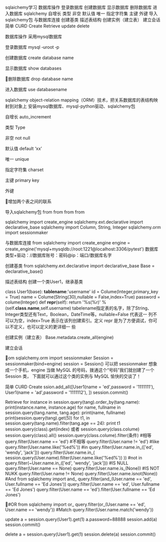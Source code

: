 sqlaichemy学习
数据库操作
登录数据库
创建数据库
显示数据库
删除数据库
进入数据库
sqlalchemy
自增长
类型
非空
默认值
唯一
指定字符集
主键
外键
导入sqlalchemy包
与数据库连接
创建基类
描述表结构
创建实例（建立表）
建立会话
简单 CURD
Create
Retrieve
update
delete

数据库操作
采用mysql数据库

登录数据库
mysql ‐uroot ‐p

创建数据库
create database name

显示数据库
show databases

删除数据库
drop database name

进入数据库
use databasename

sqlalchemy
object-relation mapping（ORM）技术，把关系数据库的表结构映射到对象上
安装mysql数据库、mysql-python驱动、sqlalchemy包

自增长
auto_increment

类型
Type

非空
not null

默认值
default ‘xx’

唯一
unique

指定字符集
charset

主键
primary key

外键

增加两个表之间的联系

导入sqlalchemy包
from
from
from
from

sqlalchemy import create_engine
sqlalchemy.ext.declarative import declarative_base
sqlalchemy import Column, String, Integer
sqlalchemy.orm import sessionmaker

与数据库连接
from sqlalchemy import create_engine
engine = create_engine('mysql+mysqldb://root:1221@localhost:3306/pytest')
数据库类型+驱动：//数据库账号：密码@ip：端口/数据库名字

创建基类
from sqlalchemy.ext.declarative import declarative_base
Base = declarative_base()

描述表结构
创建一个类User1，继承基类

class User1(base):
__tablename__:'username'
id = Colume(Integer,primary_key = True)
name = Colume(String(30),nullable = False,index=True)
password = colume(Integer)
def __repr__(self):
return '%s(%r)' %(self.__class__.__name__,self.username)
tabelename指定表的名字，除了String、Integer类型还有Text，Boolean，DateTime等。nullable=False 代表这一
列不可以为空，index=True 表示在该列创建索引。定义 repr 是为了方便调试，你可以不定义，也可以定义的更详细一
些

创建实例（建立表）
Base.metadata.create_all(engine)

建立会话

om sqlalchemy.orm import sessionmaker
Session = sessionmaker(bind=engine)
session = Session()
可以把 sessionmaker 想象成一个手机，engine 当做 MySQL 的号码，拨通这个“号码”我们就创建了一个 Session 类，
下面就可以通过这个类的实例与 MySQL 愉快的交谈了！

简单 CURD
Create
ssion.add_all([User1(name = 'ed',password = '1111111'),
User1(name = 'ad',password = '1111112'),
])
session.commit()

Retrieve
for instance in session.query(tang).order_by(tang.name):
print(instance.name, instance.age)
for name, fullname in session.query(tang.name, tang.age):
print(name, fullname)
print(session.query(tang).get(5))
for t1, in session.query(tang.name).filter(tang.age == 24):
print t1
session.query(class).get(index)
或者
session.query(class.colume)
session.query(class).all()
session.query(class.colume).filter(条件)
#相等
query.filter(User.name == 'ed')
#不相等
query.filter(User.name != 'ed')
#like
query.filter(User.name.like('%ed%'))
#in
query.filter(User.name.in_(['ed', 'wendy', 'jack']))
query.filter(User.name.in_(
session.query(User.name).filter(User.name.like('%ed%'))
))
#not in
query.filter(~User.name.in_(['ed', 'wendy', 'jack']))
#IS NULL
query.filter(User.name == None)
query.filter(User.name.is_(None))
#IS NOT NUKK
query.filter(User.name != None)
query.filter(User.name.isnot(None))
#And
from sqlalchemy import and_
query.filter(and_(User.name == 'ed', User.fullname == 'Ed Jones'))
query.filter(User.name == 'ed', User.fullname == 'Ed Jones')
query.filter(User.name == 'ed').filter(User.fullname == 'Ed Jones')

#OR
from sqlalchemy import or_
query.filter(or_(User.name == 'ed', User.name == 'wendy'))
#Match
query.filter(User.name.match('wendy'))

update
a = session.query(User1).get(1)
a.password=88888
session.add(a)
session.commit()

delete
a = session.query(User1).get(1)
session.delete(a)
session.commit()

